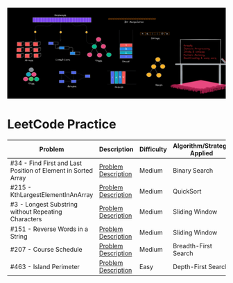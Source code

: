 ![Data Structures & Algorithms](./images/datastructuresalgorithms.png)

# LeetCode Practice # 

 Problem | Description  | Difficulty | Algorithm/Strategy Applied | Solution
--- | --- | --- | --- | --- |
#34 - Find First and Last Position of Element in Sorted Array | [Problem Description](https://leetcode.com/problems/find-first-and-last-position-of-element-in-sorted-array/) | Medium | Binary Search |  [Java](https://github.com/idkburkes/Study-Of-Algorithms/blob/master/Medium/Binary%20Search/FindFirstAndLastPositionOfElementInSortedArray.java) |
#215 - KthLargestElementInAnArray| [Problem Description](https://leetcode.com/problems/kth-largest-element-in-an-array/) | Medium | QuickSort | [Java](https://github.com/idkburkes/Study-Of-Algorithms/blob/master/Medium/QuickSort/KthLargestElementInAnArray.java)  |   
#3 - Longest Substring without Repeating Characters    |  [Problem Description](https://leetcode.com/problems/longest-substring-without-repeating-characters/) | Medium  | Sliding Window | [Java](https://github.com/idkburkes/Study-Of-Algorithms/blob/master/Medium/Sliding%20Window/LongestSubstringWithoutRepeatingCharacter.java) |  
#151 - Reverse Words in a String | [Problem Description](https://leetcode.com/problems/reverse-words-in-a-string/) | Medium | Sliding Window | [Java](https://github.com/idkburkes/Algorithm-Practice/blob/master/Medium/Sliding%20Window/ReverseWordsInAString.java) |
#207 - Course Schedule | [Problem Description](https://leetcode.com/problems/course-schedule/) | Medium | Breadth-First Search | [Java](https://github.com/idkburkes/Algorithm-Practice/blob/master/Medium/Graph/CourseSchedule.java) | 
#463 - Island Perimeter | [Problem Description](https://leetcode.com/problems/island-perimeter/) | Easy | Depth-First Search | [Java](https://github.com/idkburkes/Algorithm-Practice/blob/master/Easy/Graph/IslandPerimeter.java) | 